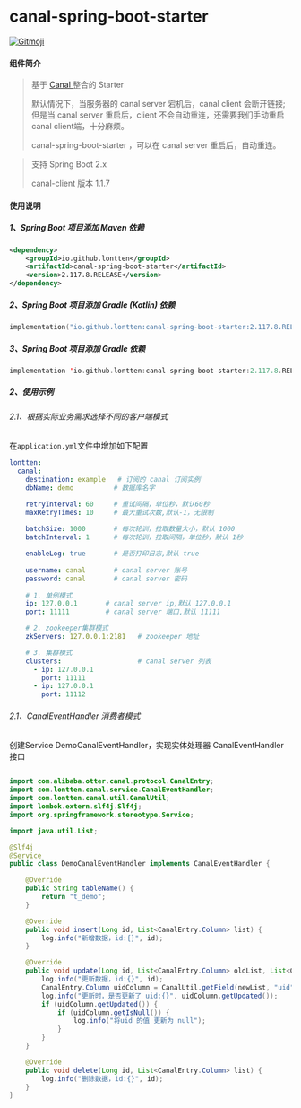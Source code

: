 # canal-spring-boot-starter

<a href="https://gitmoji.dev">
  <img
    src="https://img.shields.io/badge/gitmoji-%20😜%20😍-FFDD67.svg?style=flat-square"
    alt="Gitmoji"
  />
</a>

#### 组件简介

> 基于 [Canal ](https://github.com/alibaba/canal) 整合的 Starter
> 
> 默认情况下，当服务器的 canal server 宕机后，canal client 会断开链接;
> 但是当 canal server 重启后，client 不会自动重连，还需要我们手动重启 canal client端，十分麻烦。
> 
> canal-spring-boot-starter ，可以在 canal server 重启后，自动重连。


> 支持 Spring Boot 2.x
>
> canal-client 版本 1.1.7

#### 使用说明

##### 1、Spring Boot 项目添加 Maven 依赖

``` xml
<dependency>
    <groupId>io.github.lontten</groupId>
    <artifactId>canal-spring-boot-starter</artifactId>
    <version>2.117.8.RELEASE</version>
</dependency>
```

##### 2、Spring Boot 项目添加 Gradle (Kotlin) 依赖

``` kotlin
implementation("io.github.lontten:canal-spring-boot-starter:2.117.8.RELEASE")
```

##### 3、Spring Boot 项目添加 Gradle 依赖

``` kotlin
implementation 'io.github.lontten:canal-spring-boot-starter:2.117.8.RELEASE'
```

##### 2、使用示例

###### 2.1、根据实际业务需求选择不同的客户端模式

在`application.yml`文件中增加如下配置

```yaml
lontten:
  canal:
    destination: example   # 订阅的 canal 订阅实例
    dbName: demo          # 数据库名字

    retryInterval: 60     # 重试间隔，单位秒，默认60秒
    maxRetryTimes: 10     # 最大重试次数,默认-1，无限制
    
    batchSize: 1000       # 每次轮训，拉取数量大小，默认 1000
    batchInterval: 1      # 每次轮训，拉取间隔，单位秒，默认 1秒

    enableLog: true       # 是否打印日志,默认 true
    
    username: canal       # canal server 账号
    password: canal       # canal server 密码
    
    # 1. 单例模式
    ip: 127.0.0.1       # canal server ip,默认 127.0.0.1
    port: 11111         # canal server 端口,默认 11111

    # 2. zookeeper集群模式
    zkServers: 127.0.0.1:2181   # zookeeper 地址

    # 3. 集群模式
    clusters:                   # canal server 列表
      - ip: 127.0.0.1
        port: 11111
      - ip: 127.0.0.1
        port: 11112

```

###### 2.1、CanalEventHandler 消费者模式

创建Service DemoCanalEventHandler，实现实体处理器 CanalEventHandler 接口

```java

import com.alibaba.otter.canal.protocol.CanalEntry;
import com.lontten.canal.service.CanalEventHandler;
import com.lontten.canal.util.CanalUtil;
import lombok.extern.slf4j.Slf4j;
import org.springframework.stereotype.Service;

import java.util.List;

@Slf4j
@Service
public class DemoCanalEventHandler implements CanalEventHandler {

    @Override
    public String tableName() {
        return "t_demo";
    }

    @Override
    public void insert(Long id, List<CanalEntry.Column> list) {
        log.info("新增数据，id:{}", id);
    }

    @Override
    public void update(Long id, List<CanalEntry.Column> oldList, List<CanalEntry.Column> newList) {
        log.info("更新数据，id:{}", id);
        CanalEntry.Column uidColumn = CanalUtil.getField(newList, "uid");
        log.info("更新时，是否更新了 uid:{}", uidColumn.getUpdated());
        if (uidColumn.getUpdated()) {
            if (uidColumn.getIsNull()) {
                log.info("将uid 的值 更新为 null");
            }
        }
    }

    @Override
    public void delete(Long id, List<CanalEntry.Column> list) {
        log.info("删除数据，id:{}", id);
    }
}

```
